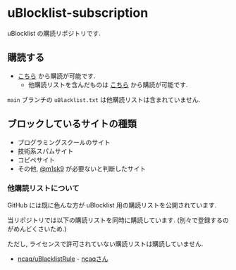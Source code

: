 # uBlocklist-subscription

uBlocklist の購読リポジトリです.

## 購読する

- [こちら](https://raw.githubusercontent.com/m1sk9/uBlocklist-subscription/main/dist/uBlocklist.txt) から購読が可能です.
  - 他購読リストを含んだものは [こちら](https://github.com/m1sk9/uBlocklist-subscription/releases) から購読が可能です.

`main` ブランチの `uBlacklist.txt` は他購読リストは含まれていません.

## ブロックしているサイトの種類

- プログラミングスクールのサイト
- 技術系スパムサイト
- コピペサイト
- その他, [@m1sk9](https://github.com/m1sk9) が必要ないと判断したサイト

### 他購読リストについて

GitHub には既に色んな方が uBlocklist 用の購読リストを公開されています.

当リポジトリでは以下の購読リストを同時に購読しています. (別々で登録するのがめんどくさいため.)

ただし, ライセンスで許可されていない購読リストは購読していません.

- [ncaq/uBlacklistRule](https://github.com/ncaq/uBlacklistRule) - [ncaqさん](https://github.com/ncaq)
